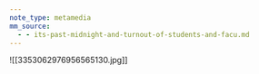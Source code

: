 ```yaml
---
note_type: metamedia
mm_source:
  - - its-past-midnight-and-turnout-of-students-and-facu.md
---
```


![[3353062976956565130.jpg]]


